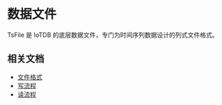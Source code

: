 <!--

    Licensed to the Apache Software Foundation (ASF) under one
    or more contributor license agreements.  See the NOTICE file
    distributed with this work for additional information
    regarding copyright ownership.  The ASF licenses this file
    to you under the Apache License, Version 2.0 (the
    "License"); you may not use this file except in compliance
    with the License.  You may obtain a copy of the License at

        http://www.apache.org/licenses/LICENSE-2.0

    Unless required by applicable law or agreed to in writing,
    software distributed under the License is distributed on an
    "AS IS" BASIS, WITHOUT WARRANTIES OR CONDITIONS OF ANY
    KIND, either express or implied.  See the License for the
    specific language governing permissions and limitations
    under the License.

-->

# 数据文件

TsFile 是 IoTDB 的底层数据文件，专门为时间序列数据设计的列式文件格式。


## 相关文档

* [文件格式](/#/SystemDesign/progress/chap1/sec2)
* [写流程](/#/SystemDesign/progress/chap1/sec3)
* [读流程](/#/SystemDesign/progress/chap1/sec4)
